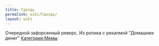 ```yaml
---
title: Гдездь
permalink: wiki/Гдездь/
layout: wiki
---
```


Очередной зафорсенный реверс. Из ролика с рекалмой "Домашних денег"
[Категория:Мемы](Категория:Мемы "wikilink")
